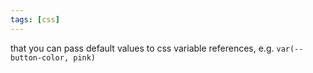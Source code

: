 ```yaml
---
tags: [css]
---
```


that you can pass default values to css variable references, e.g. `var(--button-color, pink)`
